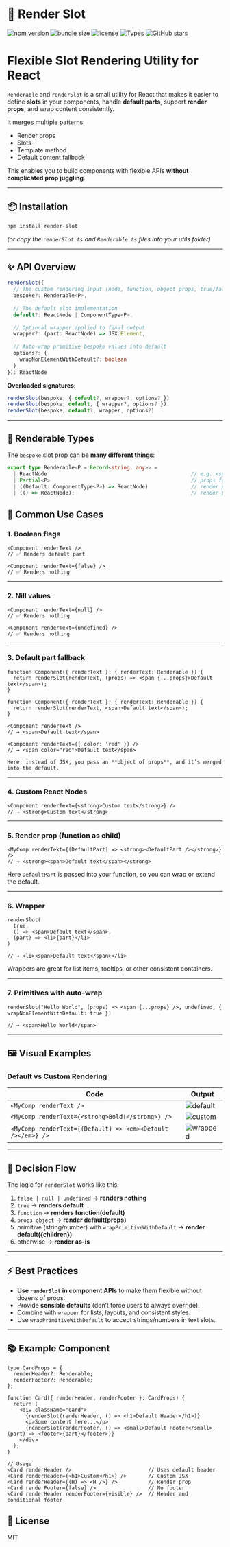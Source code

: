# 🧠 Render Slot

[![npm version](https://img.shields.io/npm/v/render-slot?color=blue)](https://www.npmjs.com/package/render-slot)
[![bundle size](https://img.shields.io/bundlephobia/minzip/render-slot)](https://bundlephobia.com/package/render-slot)
[![license](https://img.shields.io/npm/l/render-slot)](./LICENSE)
[![Types](https://img.shields.io/badge/TypeScript-ready-blue?logo=typescript)](https://www.typescriptlang.org/)
[![GitHub stars](https://img.shields.io/github/stars/PiotrSiatkowski/render-slot?style=social)](https://github.com/PiotrSiatkowski/render-slot)

# Flexible Slot Rendering Utility for React

`Renderable` and `renderSlot` is a small utility for React that makes it easier to define **slots** in your components, handle **default parts**, support **render props**, and wrap content consistently.

It merges multiple patterns:
- Render props
- Slots
- Template method
- Default content fallback

This enables you to build components with flexible APIs **without complicated prop juggling**.

---

## 📦 Installation

```bash
npm install render-slot
```

*(or copy the `renderSlot.ts` and `Renderable.ts` files into your utils folder)*

---

## ✨ API Overview

```ts
renderSlot({
  // The custom rendering input (node, function, object props, true/false etc.)
  bespoke?: Renderable<P>,
  
  // The default slot implementation
  default?: ReactNode | ComponentType<P>,
  
  // Optional wrapper applied to final output
  wrapper?: (part: ReactNode) => JSX.Element,
  
  // Auto-wrap primitive bespoke values into default
  options?: {
    wrapNonElementWithDefault?: boolean
  }
}): ReactNode
```

**Overloaded signatures:**
```ts
renderSlot(bespoke, { default?, wrapper?, options? })
renderSlot(bespoke, default, { wrapper?, options? })
renderSlot(bespoke, default?, wrapper, options?)
```

---

## 🔑 Renderable Types

The `bespoke` slot prop can be **many different things**:

```ts
export type Renderable<P = Record<string, any>> =
  | ReactNode                           					// e.g. <span>Hello</span>, true, null
  | Partial<P>                                   			// props for the default component
  | ((Default: ComponentType<P>) => ReactNode) 				// render prop wtih default
  | (() => ReactNode);  									// render prop without default
```

## 🧩 Common Use Cases

### 1. **Boolean flags**
```tsx
<Component renderText />  
// ✅ Renders default part

<Component renderText={false} />  
// ✅ Renders nothing
```

---

### 2. **Nill values**
```tsx
<Component renderText={null} />  
// ✅ Renders nothing

<Component renderText={undefined} />  
// ✅ Renders nothing
```

---

### 3. **Default part fallback**
```tsx
function Component({ renderText }: { renderText: Renderable }) {
  return renderSlot(renderText, (props) => <span {...props}>Default text</span>);
}

function Component({ renderText }: { renderText: Renderable }) {
  return renderSlot(renderText, <span>Default text</span>);
}

<Component renderText />  
// → <span>Default text</span>

<Component renderText={{ color: 'red' }} />  
// → <span color="red">Default text</span>

Here, instead of JSX, you pass an **object of props**, and it’s merged into the default.
```

---

### 4. **Custom React Nodes**
```tsx
<Component renderText={<strong>Custom text</strong>} />
// → <strong>Custom text</strong>
```

---

### 5. **Render prop (function as child)**
```tsx
<MyComp renderText={(DefaultPart) => <strong><DefaultPart /></strong>} />
// → <strong><span>Default text</span></strong>
```

Here `DefaultPart` is passed into your function, so you can wrap or extend the default.

---

### 6. **Wrapper**
```tsx
renderSlot(
  true,
  () => <span>Default text</span>,
  (part) => <li>{part}</li>
)

// → <li><span>Default text</span></li>
```

Wrappers are great for list items, tooltips, or other consistent containers.

---

### 7. **Primitives with auto-wrap**
```tsx
renderSlot("Hello World", (props) => <span {...props} />, undefined, { wrapNonElementWithDefault: true })

// → <span>Hello World</span>
```

---

## 🖼️ Visual Examples

### Default vs Custom Rendering

| Code                                                  | Output |
|-------------------------------------------------------|--------|
| `<MyComp renderText />`                               | ![default](https://dummyimage.com/200x50/ddd/000.png&text=Default) |
| `<MyComp renderText={<strong>Bold!</strong>} />`      | ![custom](https://dummyimage.com/200x50/ddd/000.png&text=Bold!) |
| `<MyComp renderText={(Default) => <em><Default /></em>} />` | ![wrapped](https://dummyimage.com/200x50/ddd/000.png&text=*Default*) |

---

## 🚦 Decision Flow

The logic for `renderSlot` works like this:

1. `false | null | undefined` → **renders nothing**
2. `true` → **renders default**
3. `function` → **renders function(default)**
4. `props object` → **render default(props)**
5. primitive (string/number) with `wrapPrimitiveWithDefault` → **render default({children})**
6. otherwise → **render as-is**

---

## ⚡ Best Practices

- **Use `renderSlot` in component APIs** to make them flexible without dozens of props.
- Provide **sensible defaults** (don’t force users to always override).
- Combine with `wrapper` for lists, layouts, and consistent styles.
- Use `wrapPrimitiveWithDefault` to accept strings/numbers in text slots.

---

## 📚 Example Component

```tsx
type CardProps = {
  renderHeader?: Renderable;
  renderFooter?: Renderable;
};

function Card({ renderHeader, renderFooter }: CardProps) {
  return (
    <div className="card">
      {renderSlot(renderHeader, () => <h1>Default Header</h1>)}
      <p>Some content here...</p>
      {renderSlot(renderFooter, () => <small>Default Footer</small>, (part) => <footer>{part}</footer>)}
    </div>
  );
}

// Usage
<Card renderHeader />                         // Uses default header
<Card renderHeader={<h1>Custom</h1>} />       // Custom JSX
<Card renderHeader={(H) => <H />} />          // Render prop
<Card renderFooter={false} />                 // No footer
<Card renderHeader renderFooter={visible} />  // Header and conditional footer
```

## 📄 License
MIT
